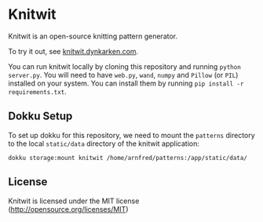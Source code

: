 Knitwit
================

Knitwit is an open-source knitting pattern generator.

To try it out, see [knitwit.dynkarken.com](http://knitwit.dynkarken.com).

You can run knitwit locally by cloning this repository and running ```python server.py```. You will need to have ```web.py```, ```wand```, ```numpy``` and ```Pillow``` (or ```PIL```) installed on your system. You can install them by running ```pip install -r requirements.txt```.

Dokku Setup
-----------

To set up dokku for this repository, we need to mount the `patterns` directory to the local `static/data` directory of the knitwit application:

```
dokku storage:mount knitwit /home/arnfred/patterns:/app/static/data/
```

License
-------

Knitwit is licensed under the MIT license (http://opensource.org/licenses/MIT)

